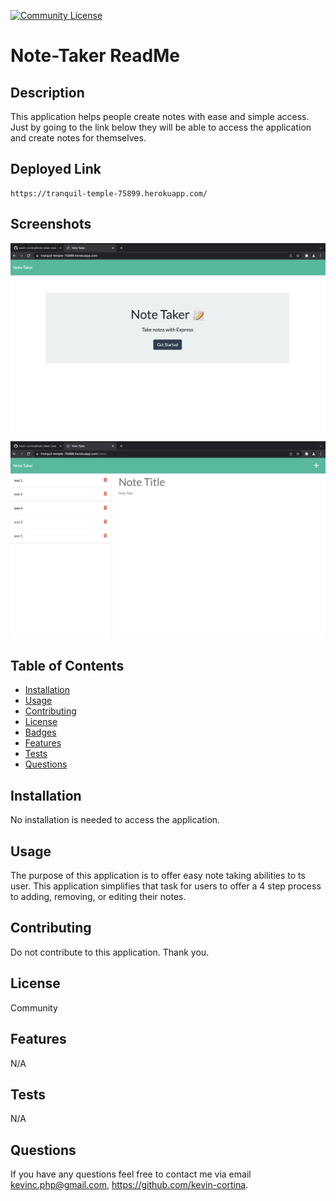 
  [![Community License](https://img.shields.io/badge/license-Community-blue.svg)](http://www.gnu.org/licenses/Community-3.0)

  # Note-Taker ReadMe
  
  ## Description
  This application helps people create notes with ease and simple access. Just by going to the link below they will be able to access the application and create      notes for themselves.
  
  
  ## Deployed Link
    https://tranquil-temple-75899.herokuapp.com/
    
  ## Screenshots

  ![Screenshot of mainpage Note-Taker](./public/assets/pictures/mainpage.png)
  ![Screenshot of Bio-Page InterActor](./public/assets/pictures/notepage.png)
 
  ## Table of Contents
  - [Installation](#installation)
  - [Usage](#usage)
  - [Contributing](#contributing)
  - [License](#license)
  - [Badges](#badges)
  - [Features](#features)
  - [Tests](#test)
  - [Questions](#questions)
 
  ## Installation
  No installation is needed to access the application. 
  
  ## Usage 
  The purpose of this application is to offer easy note taking abilities to ts user. This application simplifies that task for users to offer a 4 step process to adding, removing, or editing their notes.
  
  ## Contributing
  Do not contribute to this application. Thank you.

  
  ## License
  Community
  

  ## Features
  N/A
  
  ## Tests
  N/A
 
  
  ## Questions
  If you have any questions feel free to contact me via email kevinc.php@gmail.com,          https://github.com/kevin-cortina.
  
